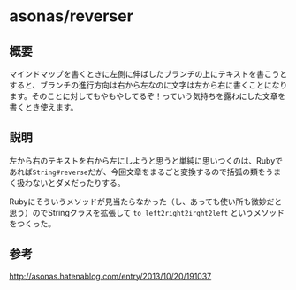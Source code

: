 # asonas/reverser

## 概要

マインドマップを書くときに左側に伸ばしたブランチの上にテキストを書こうとすると、ブランチの進行方向は右から左なのに文字は左から右に書くことになります。そのことに対してもやもやしてるぞ！っていう気持ちを露わにした文章を書くとき使えます。

## 説明

左から右のテキストを右から左にしようと思うと単純に思いつくのは、Rubyであれば`String#reverse`だが、今回文章をまるごと変換するので括弧の類をうまく扱わないとダメだったりする。

Rubyにそういうメソッドが見当たらなかった（し、あっても使い所も微妙だと思う）のでStringクラスを拡張して `to_left2right2irght2left` というメソッドをつくった。

## 参考
http://asonas.hatenablog.com/entry/2013/10/20/191037
